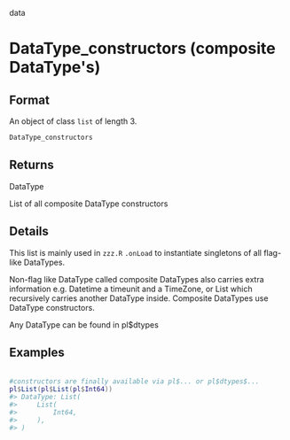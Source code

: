 data

# DataType_constructors (composite DataType's)

## Format

An object of class `list` of length 3.

```r
DataType_constructors
```

## Returns

DataType

List of all composite DataType constructors

## Details

This list is mainly used in `zzz.R`  `.onLoad` to instantiate singletons of all flag-like DataTypes.

Non-flag like DataType called composite DataTypes also carries extra information e.g. Datetime a timeunit and a TimeZone, or List which recursively carries another DataType inside. Composite DataTypes use DataType constructors.

Any DataType can be found in pl$dtypes

## Examples

<pre class='r-example'> <code> <span class='r-in'><span></span></span>
<span class='r-in'><span><span class='co'>#constructors are finally available via pl$... or pl$dtypes$...</span></span></span>
<span class='r-in'><span><span class='va'>pl</span><span class='op'>$</span><span class='fu'>List</span><span class='op'>(</span><span class='va'>pl</span><span class='op'>$</span><span class='fu'>List</span><span class='op'>(</span><span class='va'>pl</span><span class='op'>$</span><span class='va'>Int64</span><span class='op'>)</span><span class='op'>)</span></span></span>
<span class='r-out co'><span class='r-pr'>#&gt;</span> DataType: List(</span>
<span class='r-out co'><span class='r-pr'>#&gt;</span>     List(</span>
<span class='r-out co'><span class='r-pr'>#&gt;</span>         Int64,</span>
<span class='r-out co'><span class='r-pr'>#&gt;</span>     ),</span>
<span class='r-out co'><span class='r-pr'>#&gt;</span> )</span>
 </code></pre>